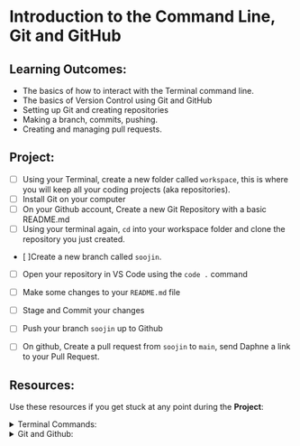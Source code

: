 # Introduction to the Command Line, Git and GitHub

## Learning Outcomes:

- The basics of how to interact with the Terminal command line.
- The basics of Version Control using Git and GitHub
- Setting up Git and creating repositories
- Making a branch, commits, pushing.
- Creating and managing pull requests.

## Project:

- [ ] Using your Terminal, create a new folder called `workspace`, this is where you will keep all your coding projects (aka repositories). 
- [ ] Install Git on your computer
- [ ] On your Github account, Create a new Git Repository with a basic README.md
- [ ] Using your terminal again, `cd` into your workspace folder and clone the repository you just created.
- [ ]Create a new branch called `soojin`. 
- [ ] Open your repository in VS Code using the `code .` command
- [ ] Make some changes to your `README.md` file
- [ ] Stage and Commit your changes
- [ ] Push your branch `soojin` up to Github
- [ ] On github, Create a pull request from `soojin` to `main`, send Daphne a link to your Pull Request. 


## Resources:

Use these resources if you get stuck at any point during the **Project**: 

<details><summary> Terminal Commands: </summary>

- [📽️ Terminal Command Line Basics for Beginners - 13 mins](https://www.youtube.com/watch?v=5XgBd6rjuDQ)
- [Course: Intro to the Command Line](https://www.codecademy.com/learn/intro-to-the-command-line)
- [Course: Command Line](https://www.freecodecamp.org/news/command-line-for-beginners/)
- [Cheatsheet: Command Line Commands ](https://www.git-tower.com/blog/command-line-cheat-sheet/)

</details>

<details><summary> Git and Github:  </summary>

- [📽️ What is Git and Github - 3:48 mins)](https://www.youtube.com/watch?v=uUuTYDg9XoI)
- [📽️ Git and Github for Poets - 13:43 mins)](https://www.youtube.com/watch?v=BCQHnlnPusY)
- [Course: Version Control with Git](https://www.udacity.com/course/version-control-with-git--ud123)
- [Course: Learn Git](https://www.codecademy.com/learn/learn-git)

</details>


